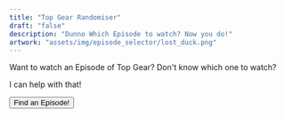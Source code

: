 ```yaml
---
title: "Top Gear Randomiser"
draft: "false"
description: "Dunno Which Episode to watch? Now you do!"
artwork: "assets/img/episode_selector/lost_duck.png"
---
```

<div class="center_box">
    <p>Want to watch an Episode of Top Gear? Don't know which one to watch?</p>
    <p>I can help with that!</p>
    <div id="watcher">
    </div>
    <button type="button" onclick="display_series_episode()">Find an Episode!</button>
</div>
<script src="/assets/JS/Episode.js"></script>